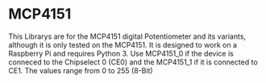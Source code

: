 # MCP4151
This Librarys are for the MCP4151 digital Potentiometer and its variants, although it is only tested on the MCP4151.
It is designed to work on a Raspberry Pi and requires Python 3.
Use MCP4151_0 if the device is conneced to the Chipselect 0 (CE0) and the MCP4151_1 if it is connected to CE1.
The values range from 0 to 255 (8-Bit)
